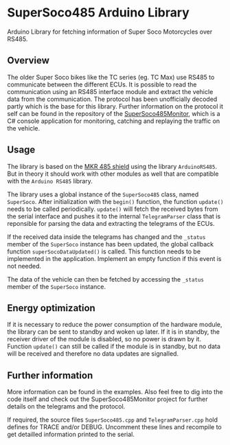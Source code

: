 # SuperSoco485 Arduino Library
Arduino Library for fetching information of Super Soco Motorcycles over RS485.

## Overview
The older Super Soco bikes like the TC series (eg. TC Max) use RS485 to communicate between the different ECUs. It is possible to read the communication using an RS485 interface module and extract the vehicle data from the communication. The protocol has been unofficially decoded partly which is the base for this library. Further information on the protocol it self can be found in the repository of the [SuperSoco485Monitor](https://github.com/stprograms/SuperSoco485Monitor), which is a C# console application for monitoring, catching and replaying the traffic on the vehicle.

## Usage
The library is based on the [MKR 485 shield](https://docs.arduino.cc/hardware/mkr-485-shield) using the library `ArduinoRS485`. But in theory it should work with other modules as well that are compatible with the `Arduino RS485` library.

The library uses a global instance of the `SuperSoco485` class, named `SuperSoco`. After initialization with the `begin()` function, the function `update()` needs to be called periodically. `update()` will fetch the received bytes from the serial interface and pushes it to the internal `TelegramParser` class that is reponsible for parsing the data and extracting the telegrams of the ECUs.

If the received data inside the telegrams has changed and the `_status` member of the `SuperSoco` instance has been updated, the global callback function `superSocoDataUpdated()` is called. This function needs to be implemented in the application. Implement an empty function if this event is not needed.

The data of the vehicle can then be fetched by accessing the `_status` member of the `SuperSoco` instance.

## Energy optimization
If it is necessary to reduce the power consumption of the hardware module, the library can be sent to standby and woken up later. If it is in standby, the receiver driver of the module is disabled, so no power is drawn by it. Function `update()` can still be called if the module is in standby, but no data will be received and therefore no data updates are signalled.

## Further information
More information can be found in the examples. Also feel free to dig into the code itself and check out the SuperSoco485Monitor project for further details on the telegrams and the protocol.

If required, the source files `SuperSoco485.cpp` and `TelegramParser.cpp` hold defines for TRACE and/or DEBUG. Uncomment these lines and recompile to get detailled information printed to the serial.
